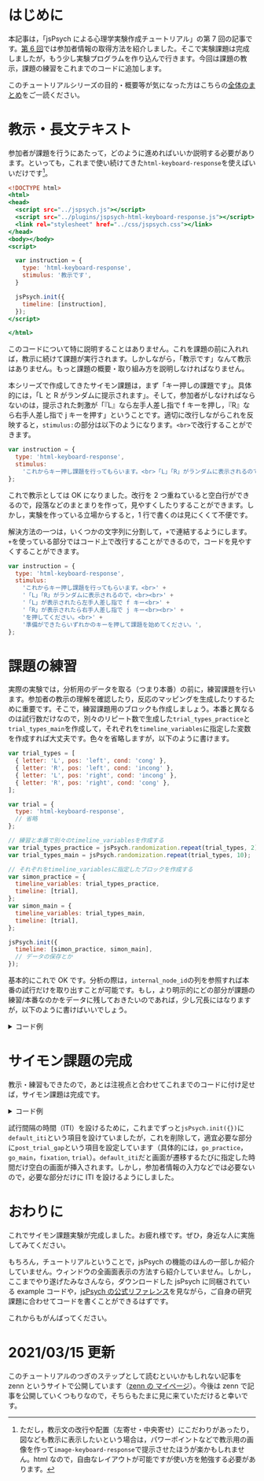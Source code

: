 # はじめに

本記事は，「jsPsych による心理学実験作成チュートリアル」の第 7 回の記事です。[第 6 回](https://qiita.com/snishym/items/e0f82fa972970cda632c)では参加者情報の取得方法を紹介しました。そこで実験課題は完成しましたが，もう少し実験プログラムを作り込んで行きます。今回は課題の教示，課題の練習をこれまでのコードに追加します。

このチュートリアルシリーズの目的・概要等が気になった方はこちらの[全体のまとめ](https://qiita.com/snishym/items/1e0511f8622282993ed1)をご一読ください。

# 教示・長文テキスト

参加者が課題を行うにあたって，どのように進めればいいか説明する必要があります。といっても，これまで使い続けてきた`html-keyboard-response`を使えばいいだけです[^1]。

[^1]: ただし，教示文の改行や配置（左寄せ・中央寄せ）にこだわりがあったり，図なども教示に表示したいという場合は，パワーポイントなどで教示用の画像を作って`image-keyboard-response`で提示させたほうが楽かもしれません。html なので，自由なレイアウトが可能ですが使い方を勉強する必要があります。

```html:show_instruction.html
<!DOCTYPE html>
<html>
<head>
  <script src="../jspsych.js"></script>
  <script src="../plugins/jspsych-html-keyboard-response.js"></script>
  <link rel="stylesheet" href="../css/jspsych.css"></link>
</head>
<body></body>
<script>

  var instruction = {
    type: 'html-keyboard-response',
    stimulus: '教示です',
  }

  jsPsych.init({
    timeline: [instruction],
  });
</script>

</html>
```

このコードについて特に説明することはありません。これを課題の前に入れれば，教示に続けて課題が実行されます。しかしながら，「教示です」なんて教示はありません。もっと課題の概要・取り組み方を説明しなければなりません。

本シリーズで作成してきたサイモン課題は，まず「キー押しの課題です」。具体的には，「L と R がランダムに提示されます」。そして，参加者がしなければならないのは，提示された刺激が「『L』なら左手人差し指で f キーを押し，『R』なら右手人差し指で j キーを押す」ということです。適切に改行しながらこれを反映すると，`stimulus:`の部分は以下のようになります。`<br>`で改行することができます。

```javascript
var instruction = {
  type: 'html-keyboard-response',
  stimulus:
    'これからキー押し課題を行ってもらいます。<br>「L」「R」がランダムに表示されるので，<br><br>「L」が表示されたら左手人差し指で f キー<br>「R」が表示されたら右手人差し指で j キー<br><br> を押してください。<br>準備ができたらいずれかのキーを押して課題を始めてください。',
};
```

これで教示としては OK になりました。改行を 2 つ重ねていると空白行ができるので，段落などのまとまりを作って，見やすくしたりすることができます。しかし，実験を作っている立場からすると，1 行で書くのは見にくくて不便です。

解決方法の一つは，いくつかの文字列に分割して，`+`で連結するようにします。`+`を使っている部分ではコード上で改行することができるので，コードを見やすくすることができます。

```javascript
var instruction = {
  type: 'html-keyboard-response',
  stimulus:
    'これからキー押し課題を行ってもらいます。<br>' +
    '「L」「R」がランダムに表示されるので，<br><br>' +
    '「L」が表示されたら左手人差し指で f キー<br>' +
    '「R」が表示されたら右手人差し指で j キー<br><br>' +
    'を押してください。<br>' +
    '準備ができたらいずれかのキーを押して課題を始めてください。',
};
```

# 課題の練習

実際の実験では，分析用のデータを取る（つまり本番）の前に，練習課題を行います。参加者の教示の理解を確認したり，反応のマッピングを生成したりするために重要です。そこで，練習課題用のブロックも作成しましょう。本番と異なるのは試行数だけなので，別々のリピート数で生成した`trial_types_practice`と`trial_types_main`を作成して，それぞれを`timeline_variables`に指定した変数を作成すれば大丈夫です。色々を省略しますが，以下のように書けます。

```javascript
var trial_types = [
  { letter: 'L', pos: 'left', cond: 'cong' },
  { letter: 'R', pos: 'left', cond: 'incong' },
  { letter: 'L', pos: 'right', cond: 'incong' },
  { letter: 'R', pos: 'right', cond: 'cong' },
];

var trial = {
  type: 'html-keyboard-response',
  // 省略
};

// 練習と本番で別々のtimeline_variablesを作成する
var trial_types_practice = jsPsych.randomization.repeat(trial_types, 2);
var trial_types_main = jsPsych.randomization.repeat(trial_types, 10);

// それぞれをtimeline_variablesに指定したブロックを作成する
var simon_practice = {
  timeline_variables: trial_types_practice,
  timeline: [trial],
};
var simon_main = {
  timeline_variables: trial_types_main,
  timeline: [trial],
};

jsPsych.init({
  timeline: [simon_practice, simon_main],
  // データの保存とか
});
```

基本的にこれで OK です。分析の際は，`internal_node_id`の列を参照すれば本番の試行だけを取り出すことが可能です。もし，より明示的にどの部分が課題の練習/本番なのかをデータに残しておきたいのであれば，少し冗長にはなりますが，以下のように書けばいいでしょう。

<details><summary>コード例</summary><div>

```javascript
// 練習と本番で別々のtimeline_variablesを作成する
var trial_types_practice = [
  { letter: 'L', pos: 'left', cond: 'cong', phase: 'practice' },
  { letter: 'R', pos: 'left', cond: 'incong', phase: 'practice' },
  { letter: 'L', pos: 'right', cond: 'incong', phase: 'practice' },
  { letter: 'R', pos: 'right', cond: 'cong', phase: 'practice' },
];

var trial_types_main = [
  { letter: 'L', pos: 'left', cond: 'cong', phase: 'main' },
  { letter: 'R', pos: 'left', cond: 'incong', phase: 'main' },
  { letter: 'L', pos: 'right', cond: 'incong', phase: 'main' },
  { letter: 'R', pos: 'right', cond: 'cong', phase: 'main' },
];

var trial = {
  type: 'html-keyboard-response',
  // 省略
  data: {
    letter: jsPsych.timelineVariable('letter'),
    pos: jsPsych.timelineVariable('pos'),
    cond: jsPsych.timelineVariable('cond'),
    phase: jsPsych.timelineVariable('phase'), // phase情報を追加する
  },
  // 省略
};

trial_types_practice = jsPsych.randomization.repeat(trial_types_practice, 2);
trial_types_main = jsPsych.randomization.repeat(trial_types_main, 10);

// それぞれをtimeline_variablesに指定したブロックを作成する
var simon_practice = {
  timeline_variables: trial_types_practice,
  timeline: [trial],
};
var simon_main = {
  timeline_variables: trial_types_main,
  timeline: [trial],
};

jsPsych.init({
  timeline: [simon_practice, simon_main],
  // データの保存とか
});
```

</div></details>

# サイモン課題の完成

教示・練習もできたので，あとは注視点と合わせてこれまでのコードに付け足せば，サイモン課題は完成です。

<details><summary>コード例</summary><div>

```html:simon.html
<!DOCTYPE html>
<html>
<head>
  <meta charset="utf-8">
  <script src="../jspsych.js"></script>
  <script src="../plugins/jspsych-html-keyboard-response.js"></script>
  <script src="../plugins/jspsych-survey-text.js"></script>
  <script src="../plugins/jspsych-survey-multi-choice.js"></script>
  <link rel="stylesheet" href="../css/jspsych.css"></link>
  <style>
    .text_left {
      position: absolute;
      left: 40%;
      top: 50%;
      transform: translateY(-50%) translateX(-50%);
      -webkit-transform: translateY(-50%) translateX(-50%);
    }
    .text_right {
      position: absolute;
      right: 40%;
      top: 50%;
      transform: translateY(-50%) translateX(50%);
      -webkit-transform: translateY(-50%) translateX(50%);
    }
  </style>
</head>
<body></body>
<script>

  // 参加者情報の取得
  var par_info = {};

  var par_id = {
    type: 'survey-text',
    questions: [
      {prompt: '参加者IDを入力してください', columns: 10, required: true, name: 'participantID'},
    ],
    button_label: '次へ',
    on_finish: function(data) {
      par_info.id = JSON.parse(data.responses).participantID // 一時保存
    }
  };

  var age = {
    type: 'survey-text',
    questions: [
      {prompt: '年齢を入力してください', columns: 3, required: true, name: 'age'},
    ],
    button_label: '次へ',
    on_finish: function(data) {
      par_info.age = JSON.parse(data.responses).age // 一時保存
    }
  };

  var gender = {
    type: 'survey-multi-choice',
    questions: [
      {prompt: "性別を選択してください", options: ['男性', '女性'], required: true, horizontal: true, name: 'gender'},
    ],
    button_label: '次へ',
    on_finish: function(data) {
      par_info.gender = JSON.parse(data.responses).gender // 一時保存
    }
  };


  // 教示
  var instruction = {
    type: 'html-keyboard-response',
    stimulus: 'これからキー押し課題を行ってもらいます。<br>' +
              '「L」「R」がランダムに表示されるので，<br><br>' +
              '「L」が表示されたら左手人差し指で f キー<br>'+
              '「R」が表示されたら右手人差し指で j キー<br><br>' +
              'を押してください。<br>' +
              '準備ができたらいずれかのキーを押して課題を始めてください。',
  }

  var go_practice = {
    type: 'html-keyboard-response',
    stimulus: 'まず課題の練習を行います。<br>' +
              '左手と右手の人差指を それぞれ f, j キーの上においてください。<br><br>' +
              '準備ができたらいずれかのキーを押して課題を始めてください。',
    post_trial_gap: 1000
  }

  var go_main = {
    type: 'html-keyboard-response',
    stimulus: 'まず本番を行います。<br>' +
              '左手と右手の人差指を それぞれ f, j キーの上においてください。<br><br>' +
              '準備ができたらいずれかのキーを押して課題を始めてください。',
    post_trial_gap: 1000
  }


  // 注視点
  var fixation = {
    type: 'html-keyboard-response',
    stimulus: "+",
    choices: jsPsych.NO_KEYS,
    trial_duration: 1000,
    post_trial_gap: 1000,
  }


  // サイモン課題
  var trial_types = [
    {letter: 'L', pos: 'left', cond: 'cong'},
    {letter: 'R', pos: 'left', cond: 'incong'},
    {letter: 'L', pos: 'right', cond: 'incong'},
    {letter: 'R', pos: 'right', cond: 'cong'},
  ];

  var trial = {
    type: 'html-keyboard-response',
    stimulus: function() {
      return '<div class="text_' + jsPsych.timelineVariable('pos', true) + '">' + jsPsych.timelineVariable('letter', true) + '</div>'
    },
    choices: ['f', 'j'],
    trial_duration: 1000,
    post_trial_gap: 1000, // ITI
    data: {
      letter: jsPsych.timelineVariable('letter'),
      pos: jsPsych.timelineVariable('pos'),
      cond: jsPsych.timelineVariable('cond')
    },
    on_finish: function(data) {
      data.key = jsPsych.pluginAPI.convertKeyCodeToKeyCharacter(data.key_press)
      if (data.letter == 'L') {
        data.correct = Number(data.key == 'f')
      } else {
        data.correct = Number(data.key == 'j')
      }
    }
  }

  trial_types_practice = jsPsych.randomization.repeat(trial_types, 2);
  trial_types_main = jsPsych.randomization.repeat(trial_types, 10);

  // それぞれをtimeline_variablesに指定したブロックを作成する
  var simon_practice = {
    timeline_variables: trial_types_practice,
    timeline:[trial]
  }
  var simon_main = {
    timeline_variables: trial_types_main,
    timeline: [trial],
  }

  jsPsych.init({
    timeline: [par_id, age, gender, instruction, go_practice, fixation, simon_practice, go_main, fixation, simon_main],
    on_finish: function() {
      jsPsych.data.addProperties(par_info);
      jsPsych.data.get().localSave('csv', 'data.csv');
    },
  });
</script>

</html>
```

</div></details>

試行間隔の時間（ITI）を設けるために，これまでずっと`jsPsych.init({})`に`default_iti`という項目を設けていましたが，これを削除して，適宜必要な部分に`post_trial_gap`という項目を設定しています（具体的には，`go_practice`，`go_main`，`fixation`, `trial`）。`default_iti`だと画面が遷移するたびに指定した時間だけ空白の画面が挿入されます。しかし，参加者情報の入力などでは必要ないので，必要な部分だけに ITI を設けるようにしました。

# おわりに

これでサイモン課題実験が完成しました。お疲れ様です。ぜひ，身近な人に実施してみてください。

もちろん，チュートリアルということで，jsPsych の機能のほんの一部しか紹介していません。ウィンドウの全画面表示の方法すら紹介していません。しかし，ここまでやり遂げたみなさんなら，ダウンロードした jsPsych に同梱されている example コードや，[jsPsych の公式リファレンス](https://www.jspsych.org/)を見ながら，ご自身の研究課題に合わせてコードを書くことができるはずです。

これからもがんばってください。

# 2021/03/15 更新

このチュートリアルのつぎのステップとして読むといいかもしれない記事を zenn というサイトで公開しています（[zenn の マイページ](https://zenn.dev/snishiyama)）。今後は zenn で記事を公開していくつもりなので，そちらもたまに見に来ていただけると幸いです。
